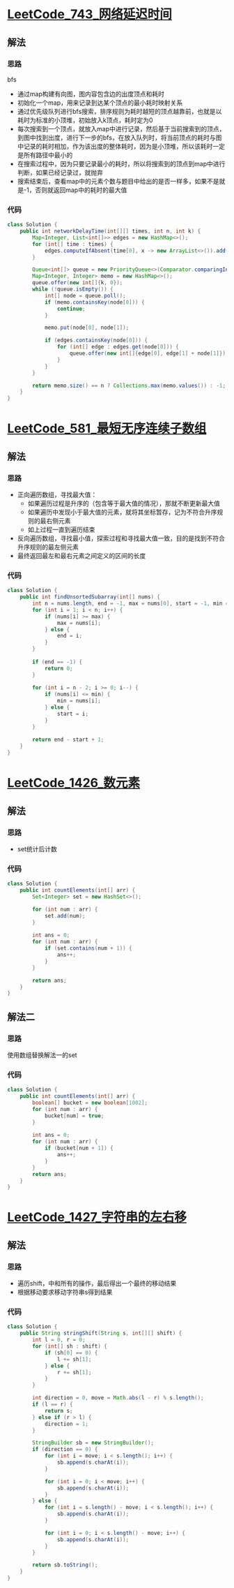 # [LeetCode_743_网络延迟时间](https://leetcode-cn.com/problems/network-delay-time/)
## 解法
### 思路
bfs
- 通过map构建有向图，图内容包含边的出度顶点和耗时
- 初始化一个map，用来记录到达某个顶点的最小耗时映射关系
- 通过优先级队列进行bfs搜索，排序规则为耗时越短的顶点越靠前，也就是以耗时为标准的小顶堆，初始放入k顶点，耗时定为0
- 每次搜索到一个顶点，就放入map中进行记录，然后基于当前搜索到的顶点，到图中找到出度，进行下一步的bfs，在放入队列时，将当前顶点的耗时与图中记录的耗时相加，作为该出度的整体耗时，因为是小顶堆，所以该耗时一定是所有路径中最小的
- 在搜索过程中，因为只要记录最小的耗时，所以将搜索到的顶点到map中进行判断，如果已经记录过，就抛弃
- 搜索结束后，查看map中的元素个数与题目中给出的是否一样多，如果不是就是-1，否则就返回map中的耗时的最大值
### 代码
```java
class Solution {
    public int networkDelayTime(int[][] times, int n, int k) {
        Map<Integer, List<int[]>> edges = new HashMap<>();
        for (int[] time : times) {
            edges.computeIfAbsent(time[0], x -> new ArrayList<>()).add(new int[]{time[1], time[2]});
        }

        Queue<int[]> queue = new PriorityQueue<>(Comparator.comparingInt(o -> o[1]));
        Map<Integer, Integer> memo = new HashMap<>();
        queue.offer(new int[]{k, 0});
        while (!queue.isEmpty()) {
            int[] node = queue.poll();
            if (memo.containsKey(node[0])) {
                continue;
            }

            memo.put(node[0], node[1]);

            if (edges.containsKey(node[0])) {
                for (int[] edge : edges.get(node[0])) {
                    queue.offer(new int[]{edge[0], edge[1] + node[1]});
                }
            }
        }

        return memo.size() == n ? Collections.max(memo.values()) : -1;
    }
}
```
# [LeetCode_581_最短无序连续子数组](https://leetcode-cn.com/problems/shortest-unsorted-continuous-subarray/)
## 解法
### 思路
- 正向遍历数组，寻找最大值：
  - 如果遍历过程是升序的（包含等于最大值的情况），那就不断更新最大值
  - 如果遍历中发现小于最大值的元素，就将其坐标暂存，记为不符合升序规则的最右侧元素
  - 如上过程一直到遍历结束
- 反向遍历数组，寻找最小值，探索过程和寻找最大值一致，目的是找到不符合升序规则的最左侧元素
- 最终返回最左和最右元素之间定义的区间的长度
### 代码
```java
class Solution {
    public int findUnsortedSubarray(int[] nums) {
        int n = nums.length, end = -1, max = nums[0], start = -1, min = nums[n - 1];
        for (int i = 1; i < n; i++) {
            if (nums[i] >= max) {
                max = nums[i];
            } else {
                end = i;
            }
        }
        
        if (end == -1) {
            return 0;
        }
        
        for (int i = n - 2; i >= 0; i--) {
            if (nums[i] <= min) {
                min = nums[i];
            } else {
                start = i;
            }
        }
        
        return end - start + 1;
    }
}
```
# [LeetCode_1426_数元素](https://leetcode-cn.com/problems/counting-elements/)
## 解法
### 思路
- set统计后计数
### 代码
```java
class Solution {
    public int countElements(int[] arr) {
        Set<Integer> set = new HashSet<>();

        for (int num : arr) {
            set.add(num);
        }
        
        int ans = 0;
        for (int num : arr) {
            if (set.contains(num + 1)) {
                ans++;
            }
        }

        return ans;
    }
}
```
## 解法二
### 思路
使用数组替换解法一的set
### 代码
```java
class Solution {
    public int countElements(int[] arr) {
        boolean[] bucket = new boolean[1002];
        for (int num : arr) {
            bucket[num] = true;
        }
        
        int ans = 0;
        for (int num : arr) {
            if (bucket[num + 1]) {
                ans++;
            }
        }
        return ans;
    }
}
```
# [LeetCode_1427_字符串的左右移](https://leetcode-cn.com/problems/perform-string-shifts/)
## 解法
### 思路
- 遍历shift，中和所有的操作，最后得出一个最终的移动结果
- 根据移动要求移动字符串s得到结果
### 代码
```java
class Solution {
    public String stringShift(String s, int[][] shift) {
        int l = 0, r = 0;
        for (int[] sh : shift) {
            if (sh[0] == 0) {
                l += sh[1];
            } else {
                r += sh[1];
            }
        }

        int direction = 0, move = Math.abs(l - r) % s.length();
        if (l == r) {
            return s;
        } else if (r > l) {
            direction = 1;
        }

        StringBuilder sb = new StringBuilder();
        if (direction == 0) {
            for (int i = move; i < s.length(); i++) {
                sb.append(s.charAt(i));
            }

            for (int i = 0; i < move; i++) {
                sb.append(s.charAt(i));
            }
        } else {
            for (int i = s.length() - move; i < s.length(); i++) {
                sb.append(s.charAt(i));
            }

            for (int i = 0; i < s.length() - move; i++) {
                sb.append(s.charAt(i));
            }
        }

        return sb.toString();
    }
}
```